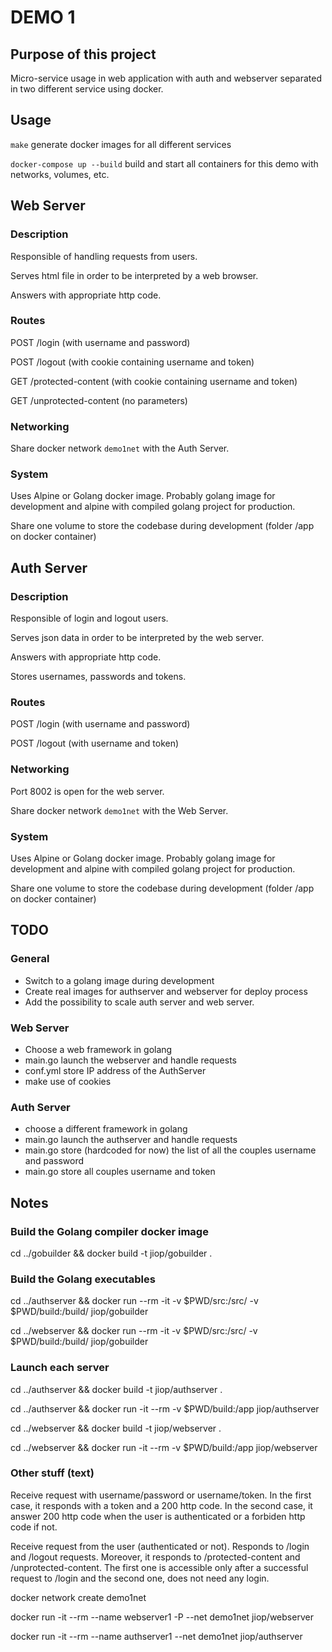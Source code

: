 # DEMO 1

## Purpose of this project

Micro-service usage in web application with auth and webserver separated in two different service using docker.

## Usage

`make` generate docker images for all different services

`docker-compose up --build` build and start all containers for this demo with networks, volumes, etc.

## Web Server

### Description

Responsible of handling requests from users.

Serves html file in order to be interpreted by a web browser.

Answers with appropriate http code.

### Routes

POST /login (with username and password)

POST /logout (with cookie containing username and token)

GET /protected-content (with cookie containing username and token)

GET /unprotected-content (no parameters)

### Networking

Share docker network `demo1net` with the Auth Server.

### System

Uses Alpine or Golang docker image. Probably golang image for development and alpine with compiled golang project for production.

Share one volume to store the codebase during development (folder /app on docker container)

## Auth Server

### Description

Responsible of login and logout users.

Serves json data in order to be interpreted by the web server.

Answers with appropriate http code.

Stores usernames, passwords and tokens.

### Routes

POST /login (with username and password)

POST /logout (with username and token)

### Networking

Port 8002 is open for the web server.

Share docker network `demo1net` with the Web Server.

### System

Uses Alpine or Golang docker image. Probably golang image for development and alpine with compiled golang project for production.

Share one volume to store the codebase during development (folder /app on docker container)

## TODO

### General

- Switch to a golang image during development
- Create real images for authserver and webserver for deploy process
- Add the possibility to scale auth server and web server.

### Web Server

- Choose a web framework in golang
- main.go launch the webserver and handle requests
- conf.yml store IP address of the AuthServer
- make use of cookies

### Auth Server

- choose a different framework in golang
- main.go launch the authserver and handle requests
- main.go store (hardcoded for now) the list of all the couples username and password
- main.go store all couples username and token

## Notes

### Build the Golang compiler docker image

cd ../gobuilder && docker build -t jiop/gobuilder .

### Build the Golang executables

cd ../authserver && docker run --rm -it -v $PWD/src:/src/ -v $PWD/build:/build/ jiop/gobuilder

cd ../webserver && docker run --rm -it -v $PWD/src:/src/ -v $PWD/build:/build/ jiop/gobuilder

### Launch each server

cd ../authserver && docker build -t jiop/authserver .

cd ../authserver && docker run -it --rm -v $PWD/build:/app jiop/authserver

cd ../webserver && docker build -t jiop/webserver .

cd ../webserver && docker run -it --rm -v $PWD/build:/app jiop/webserver

### Other stuff (text)

Receive request with username/password or username/token. In the first case, it responds with a token and a 200 http code. In the second case, it answer 200 http code when the user is authenticated or a forbiden http code if not.

Receive request from the user (authenticated or not). Responds to /login and /logout requests.  Moreover, it responds to /protected-content and /unprotected-content. The first one is accessible only after a successful request to /login and the second one, does not need any login.

docker network create demo1net

docker run -it --rm --name webserver1 -P --net demo1net jiop/webserver

docker run -it --rm --name authserver1 --net demo1net jiop/authserver
